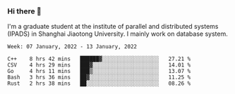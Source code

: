### Hi there 👋

I'm a graduate student at the institute of parallel and distributed systems (IPADS) in Shanghai Jiaotong University. I mainly work on database system.

<!--START_SECTION:waka-->
```text
Week: 07 January, 2022 - 13 January, 2022

C++    8 hrs 42 mins   ██████▓░░░░░░░░░░░░░░░░░░   27.21 % 
CSV    4 hrs 29 mins   ███▓░░░░░░░░░░░░░░░░░░░░░   14.01 % 
Go     4 hrs 11 mins   ███▒░░░░░░░░░░░░░░░░░░░░░   13.07 % 
Bash   3 hrs 36 mins   ██▓░░░░░░░░░░░░░░░░░░░░░░   11.25 % 
Rust   2 hrs 38 mins   ██░░░░░░░░░░░░░░░░░░░░░░░   08.26 % 
```
<!--END_SECTION:waka-->

<!--
**yqmmm/yqmmm** is a ✨ _special_ ✨ repository because its `README.md` (this file) appears on your GitHub profile.

Here are some ideas to get you started:

- 🔭 I’m currently working on ...
- 🌱 I’m currently learning ...
- 👯 I’m looking to collaborate on ...
- 🤔 I’m looking for help with ...
- 💬 Ask me about ...
- 📫 How to reach me: ...
- 😄 Pronouns: ...
- ⚡ Fun fact: ...
-->
